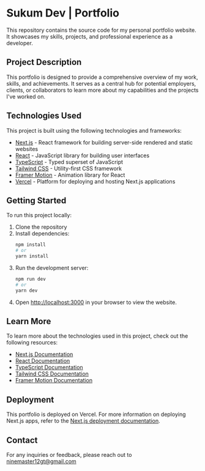 # Sukum Dev | Portfolio

This repository contains the source code for my personal portfolio website. It showcases my skills, projects, and professional experience as a developer.

## Project Description

This portfolio is designed to provide a comprehensive overview of my work, skills, and achievements. It serves as a central hub for potential employers, clients, or collaborators to learn more about my capabilities and the projects I've worked on.

## Technologies Used

This project is built using the following technologies and frameworks:

- [Next.js](https://nextjs.org/) - React framework for building server-side rendered and static websites
- [React](https://reactjs.org/) - JavaScript library for building user interfaces
- [TypeScript](https://www.typescriptlang.org/) - Typed superset of JavaScript
- [Tailwind CSS](https://tailwindcss.com/) - Utility-first CSS framework
- [Framer Motion](https://www.framer.com/motion/) - Animation library for React
- [Vercel](https://vercel.com/) - Platform for deploying and hosting Next.js applications

## Getting Started

To run this project locally:

1. Clone the repository
2. Install dependencies:
   ```bash
   npm install
   # or
   yarn install
   ```
3. Run the development server:
   ```bash
   npm run dev
   # or
   yarn dev
   ```
4. Open [http://localhost:3000](http://localhost:3000) in your browser to view the website.

## Learn More

To learn more about the technologies used in this project, check out the following resources:

- [Next.js Documentation](https://nextjs.org/docs)
- [React Documentation](https://reactjs.org/docs/getting-started.html)
- [TypeScript Documentation](https://www.typescriptlang.org/docs/)
- [Tailwind CSS Documentation](https://tailwindcss.com/docs)
- [Framer Motion Documentation](https://www.framer.com/docs/)

## Deployment

This portfolio is deployed on Vercel. For more information on deploying Next.js apps, refer to the [Next.js deployment documentation](https://nextjs.org/docs/deployment).

## Contact

For any inquiries or feedback, please reach out to ninemaster12gt@gmail.com
